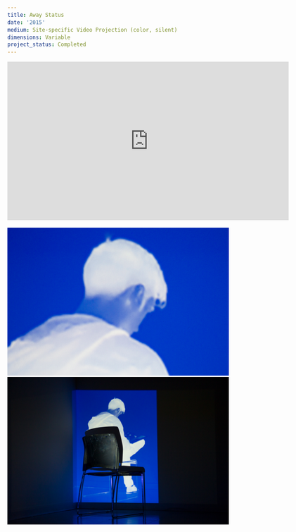 ```yaml
---
title: Away Status
date: '2015'
medium: Site-specific Video Projection (color, silent)
dimensions: Variable
project_status: Completed
---
```


<iframe src="https://player.vimeo.com/video/125755378?color=ffffff&title=0&byline=0&portrait=0" width="640" height="360" frameborder="0" webkitallowfullscreen mozallowfullscreen allowfullscreen></iframe>

![](02-away-status.jpg)
![](03-away-status.jpg)
